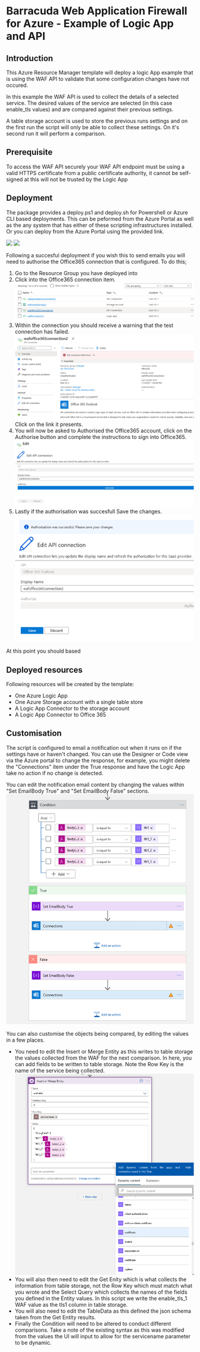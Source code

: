 # Barracuda Web Application Firewall for Azure - Example of Logic App and API

## Introduction
This Azure Resource Manager template will deploy a logic App example that is using the WAF API to validate that some configuration changes have not occured.

In this example the WAF API is used to collect the details of a selected service. 
The desired values of the service are selected (in this case enable_tls values) and are compared against their previous settings. 

A table storage account is used to store the previous runs settings and on the first run the script will only be able to collect these settings. On it's second run it will perform a comparison. 

## Prerequisite
To access the WAF API securely your WAF API endpoint must be using a valid HTTPS certificate from a public certificate authority, it cannot be self-signed at this will not be trusted by the Logic App


## Deployment

The package provides a deploy.ps1 and deploy.sh for Powershell or Azure CLI based deployments. This can be peformed from the Azure Portal as well as the any system that has either of these scripting infrastructures installed. Or you can deploy from the Azure Portal using the provided link.

<a href="https://portal.azure.com/#create/Microsoft.Template/uri/https%3A%2F%2Fraw.githubusercontent.com%2Fbarracudanetworksbarracudanetworks%2Fwaf-azure-templates%2Fmaster%2FARMTemplates%2Fcontrib%2FCustom-LogicApp-Checks%2Fazuredeploy.json" target="_blank"><img src="http://azuredeploy.net/deploybutton.png"/></a>
<a href="http://armviz.io/#/?load=https%3A%2F%2Fraw.githubusercontent.com%2Fbarracudanetworks%2Fwaf-azure-templates%2Fmaster%2FARMTemplates%2Fcontrib%2FCustom-LogicApp-Checks%2Fazuredeploy.json" target="_blank">
    <img src="http://armviz.io/visualizebutton.png"/>
</a>

Following a succesful deployment if you wish this to send emails you will need to authorise the Office365 connection that is configured. To do this;
1. Go to the Resource Group you have deployed into
2. Click into the Office365 connection item.  ![connection](images/connectionobject.png)
3. Within the connection you should receive a warning that the test connection has failed. ![Failure warning](images/failed.png) Click on the link it presents.
4. You will now be asked to Authorised the Office365 account, click on the Authorise button and complete the instructions to sign into Office365.  ![authorise](images/authorise365.png)
5. Lastly if the authorisation was succesfull Save the changes. ![Successful](images/success.png)

At this point you should based 


## Deployed resources
Following resources will be created by the template:
- One Azure Logic App
- One Azure Storage account with a single table store
- A Logic App Connector to the storage account
- A Logic App Connector to Office 365


## Customisation

The script is configured to email a notification out when it runs on if the settings have or haven't changed. You can use the Designer or Code view via the Azure portal to change the response, for example, you might delete the "Connections" item under the True response and have the Logic App take no action if no change is detected. 

You can edit the notification email content by changing the values within "Set EmailBody True" and "Set EmailBody False" sections. 
![edit notifications](images/editnotifications.png)

You can also customise the objects being compared, by editing the values in a few places. 
- You need to edit the Insert or Merge Entity as this writes to table storage the values collected from the WAF for the next comparison. In here, you can add fields to be written to table storage. Note the Row Key is the name of the service being collected. ![example merge](images/examplemerge.png)
- You will also then need to edit the Get Enity which is what collects the information from table storage, not the Row Key which must match what you wrote and the Select Query which collects the names of the fields you defined in the Entity values. In this script we write the enable_tls_1 WAF value as the tls1 column in table storage.
- You will also need to edit the TableData as this defined the json schema taken from the Get Entity results. 
- Finally the Condition will need to be altered to conduct different comparisons.  Take a note of the existing syntax as this was modified from the values the UI will input to allow for the servicename parameter to be dynamic.